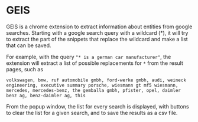 # GEIS

GEIS is a chrome extension to extract information about entities from google searches. Starting with a google search query with a wildcard (*), it will try to extract the part of the snippets that replace the wildcard and make a list that can be saved.

For example, with the query `"* is a german car manufacturer"`, the extension will extract a list of possible replacements for `*` from the result pages, such as

```
volkswagen, bmw, ruf automobile gmbh, ford-werke gmbh, audi, weineck engineering, executive summary porsche, wiesmann gt mf5 wiesmann, mercedes, mercedes-benz, the gemballa gmbh, pfister, opel, daimler benz ag, benz-daimler ag, this
```

From the popup window, the list for every search is displayed, with buttons to clear the list for a given search, and to save the results as a csv file.